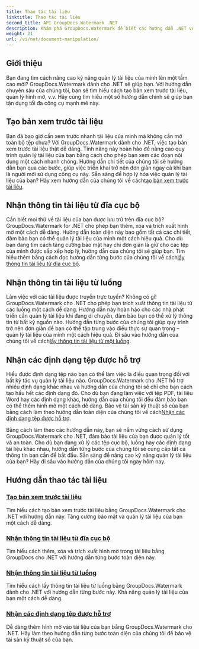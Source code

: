 ```yaml
---
title: Thao tác tài liệu
linktitle: Thao tác tài liệu
second_title: API GroupDocs.Watermark .NET
description: Khám phá GroupDocs.Watermark để biết các hướng dẫn .NET về cách tạo bản xem trước tài liệu và quản lý hình mờ. Tăng cường bảo mật và quản lý tài liệu.
weight: 21
url: /vi/net/document-manipulation/
---
```

## Giới thiệu

Bạn đang tìm cách nâng cao kỹ năng quản lý tài liệu của mình lên một tầm cao mới? GroupDocs.Watermark dành cho .NET sẽ giúp bạn. Với hướng dẫn chuyên sâu của chúng tôi, bạn sẽ tìm hiểu cách tạo bản xem trước tài liệu, quản lý hình mờ, v.v. Hãy cùng tìm hiểu một số hướng dẫn chính sẽ giúp bạn tận dụng tối đa công cụ mạnh mẽ này.


## Tạo bản xem trước tài liệu
 Bạn đã bao giờ cần xem trước nhanh tài liệu của mình mà không cần mở toàn bộ tệp chưa? Với GroupDocs.Watermark dành cho .NET, việc tạo bản xem trước tài liệu thật dễ dàng. Tính năng này hoàn hảo để nâng cao quy trình quản lý tài liệu của bạn bằng cách cho phép bạn xem các đoạn nội dung một cách nhanh chóng. Hướng dẫn chi tiết của chúng tôi sẽ hướng dẫn bạn qua các bước, giúp việc triển khai trở nên đơn giản ngay cả khi bạn là người mới sử dụng công cụ này. Sẵn sàng để hợp lý hóa việc quản lý tài liệu của bạn? Hãy xem hướng dẫn của chúng tôi về cách[tạo bản xem trước tài liệu](./generate-document-preview/).

## Nhận thông tin tài liệu từ đĩa cục bộ
Cần biết mọi thứ về tài liệu của bạn được lưu trữ trên đĩa cục bộ? GroupDocs.Watermark for .NET cho phép bạn thêm, xóa và trích xuất hình mờ một cách dễ dàng. Hướng dẫn toàn diện này bao gồm tất cả các chi tiết, đảm bảo bạn có thể quản lý tài liệu của mình một cách hiệu quả. Cho dù bạn đang tìm cách tăng cường bảo mật hay chỉ đơn giản là giữ cho các tệp của mình được sắp xếp hợp lý, hướng dẫn của chúng tôi sẽ giúp bạn. Tìm hiểu thêm bằng cách đọc hướng dẫn từng bước của chúng tôi về cách[lấy thông tin tài liệu từ đĩa cục bộ](./get-document-info-local-disk/).

## Nhận thông tin tài liệu từ luồng
 Làm việc với các tài liệu được truyền trực tuyến? Không có gì! GroupDocs.Watermark cho .NET cho phép bạn trích xuất thông tin tài liệu từ các luồng một cách dễ dàng. Hướng dẫn này hoàn hảo cho các nhà phát triển cần quản lý tài liệu khi đang di chuyển, đảm bảo bạn có thể xử lý thông tin từ bất kỳ nguồn nào. Hướng dẫn từng bước của chúng tôi giúp quy trình trở nên đơn giản để bạn có thể tập trung vào điều thực sự quan trọng – quản lý tài liệu của mình một cách hiệu quả. Đi sâu vào hướng dẫn của chúng tôi về cách[lấy thông tin tài liệu từ một luồng](./get-document-info-stream/).

## Nhận các định dạng tệp được hỗ trợ
 Hiểu được định dạng tệp nào bạn có thể làm việc là điều quan trọng đối với bất kỳ tác vụ quản lý tài liệu nào. GroupDocs.Watermark cho .NET hỗ trợ nhiều định dạng khác nhau và hướng dẫn của chúng tôi sẽ chỉ cho bạn cách tạo hầu hết các định dạng đó. Cho dù bạn đang làm việc với tệp PDF, tài liệu Word hay các định dạng khác, hướng dẫn của chúng tôi đều đảm bảo bạn có thể thêm hình mờ một cách dễ dàng. Bảo vệ tài sản kỹ thuật số của bạn bằng cách làm theo hướng dẫn toàn diện của chúng tôi về cách[Nhận các định dạng tệp được hỗ trợ](./get-supported-file-formats/).

Bằng cách làm theo các hướng dẫn này, bạn sẽ nắm vững cách sử dụng GroupDocs.Watermark cho .NET, đảm bảo tài liệu của bạn được quản lý tốt và an toàn. Cho dù bạn đang xử lý các tệp cục bộ, luồng hay các định dạng tài liệu khác nhau, hướng dẫn từng bước của chúng tôi sẽ cung cấp tất cả thông tin bạn cần để bắt đầu. Sẵn sàng để nâng cao kỹ năng quản lý tài liệu của bạn? Hãy đi sâu vào hướng dẫn của chúng tôi ngay hôm nay.
## Hướng dẫn thao tác tài liệu
### [Tạo bản xem trước tài liệu](./generate-document-preview/)
Tìm hiểu cách tạo bản xem trước tài liệu bằng GroupDocs.Watermark cho .NET với hướng dẫn này. Tăng cường bảo mật và quản lý tài liệu của bạn một cách dễ dàng.
### [Nhận thông tin tài liệu từ đĩa cục bộ](./get-document-info-local-disk/)
Tìm hiểu cách thêm, xóa và trích xuất hình mờ trong tài liệu bằng GroupDocs cho .NET với hướng dẫn từng bước toàn diện này.
### [Nhận thông tin tài liệu từ luồng](./get-document-info-stream/)
Tìm hiểu cách lấy thông tin tài liệu từ luồng bằng GroupDocs.Watermark dành cho .NET với hướng dẫn từng bước này. Khả năng quản lý tài liệu của bạn một cách dễ dàng.
### [Nhận các định dạng tệp được hỗ trợ](./get-supported-file-formats/)
Dễ dàng thêm hình mờ vào tài liệu của bạn bằng GroupDocs.Watermark cho .NET. Hãy làm theo hướng dẫn từng bước toàn diện của chúng tôi để bảo vệ tài sản kỹ thuật số của bạn.